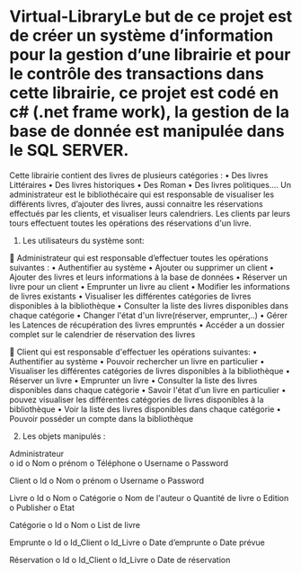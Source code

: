 # Virtual-LibraryLe but de ce projet est de créer un système d’information pour la gestion d’une librairie et  pour le contrôle des transactions dans cette librairie, ce projet est codé en c# (.net frame work), la gestion de la base de donnée est manipulée dans le SQL SERVER.
Cette librairie contient  des livres de plusieurs catégories : 
•	Des livres Littéraires
•	Des livres historiques
•	Des Roman
•	Des livres politiques….
Un administrateur est le bibliothécaire qui est responsable de visualiser les différents livres, d’ajouter des livres, aussi connaitre les réservations effectués  par les clients, et visualiser leurs calendriers. Les clients par  leurs tours effectuent toutes les opérations des réservations d'un livre. 

1. Les utilisateurs du système sont:

	Administrateur qui est responsable d’effectuer toutes les opérations suivantes :
•	Authentifier au système 
•	Ajouter ou supprimer un client
•	Ajouter des livres et leurs informations à la base de données
•	Réserver un livre pour un client 
•	Emprunter un livre au client
•	Modifier les informations de livres existants
•	Visualiser les différentes catégories de livres disponibles à la bibliothèque 
•	Consulter la liste des livres disponibles dans chaque catégorie
•	Changer l'état d'un livre(réserver, emprunter,..)
•	Gérer les Latences de récupération des livres empruntés
•	Accéder a un dossier complet sur le calendrier de réservation des livres



	Client qui est responsable d'effectuer les opérations suivantes:
•	Authentifier au système
•	Pouvoir rechercher un livre en particulier
•	Visualiser les différentes catégories de livres disponibles à la bibliothèque 
•	Réserver un livre
•	Emprunter un livre
•	Consulter la liste des livres disponibles dans chaque catégorie
•	Savoir l'état d'un livre en particulier
•	pouvez visualiser les différentes catégories de livres disponibles à la bibliothèque
•	Voir la liste des livres disponibles dans chaque catégorie
•	Pouvoir posséder un compte dans la bibliothèque

2. Les objets manipulés :

 Administrateur  
o	id
o	Nom
o	prénom
o	Téléphone
o	Username
o	Password

 Client 
o	Id 
o	Nom 
o	prénom
o	Username
o	Password

 Livre
o	Id 
o	Nom
o	Catégorie
o	Nom de l'auteur
o	Quantité de livre
o	Edition
o	Publisher
o	Etat

Catégorie
o	Id 
o	Nom
o	List de livre

 Emprunte
o	Id
o	Id_Client
o	Id_Livre
o	Date d’emprunte
o	Date prévue

 Réservation
o	Id
o	Id_Client
o	Id_Livre
o	Date de réservation
